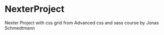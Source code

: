 # NexterProject
Nexter Project with css grid from Advanced css and sass course by Jonas Schmedtmann

